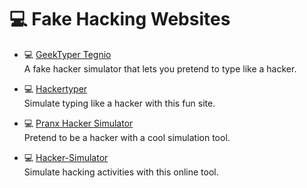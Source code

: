 # 💻 Fake Hacking Websites

- 💻 [GeekTyper Tegnio](https://www.geektyper.com/tegnio/)  
   A fake hacker simulator that lets you pretend to type like a hacker.

- 💻 [Hackertyper](https://hackertyper.net/)  
   Simulate typing like a hacker with this fun site.

- 💻 [Pranx Hacker Simulator](https://pranx.com/hacker/)  
   Pretend to be a hacker with a cool simulation tool.

- 💻 [Hacker-Simulator](https://hacker-simulator.com/)  
   Simulate hacking activities with this online tool.
